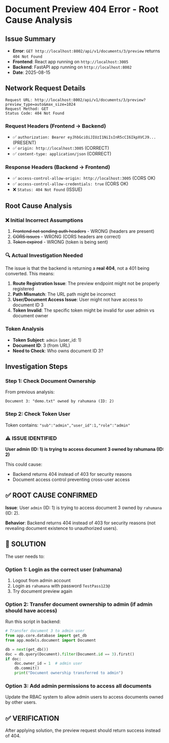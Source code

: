 # Document Preview 404 Error - Root Cause Analysis

## Issue Summary
- **Error**: `GET http://localhost:8002/api/v1/documents/3/preview` returns `404 Not Found`
- **Frontend**: React app running on `http://localhost:3005`
- **Backend**: FastAPI app running on `http://localhost:8002`
- **Date**: 2025-08-15

## Network Request Details
```
Request URL: http://localhost:8002/api/v1/documents/3/preview?preview_type=auto&max_size=1024
Request Method: GET
Status Code: 404 Not Found
```

### Request Headers (Frontend -> Backend)
- ✅ `authorization: Bearer eyJhbGciOiJIUzI1NiIsInR5cCI6IkpXVCJ9...` (PRESENT)
- ✅ `origin: http://localhost:3005` (CORRECT)
- ✅ `content-type: application/json` (CORRECT)

### Response Headers (Backend -> Frontend)
- ✅ `access-control-allow-origin: http://localhost:3005` (CORS OK)
- ✅ `access-control-allow-credentials: true` (CORS OK)
- ❌ `Status: 404 Not Found` (ISSUE)

## Root Cause Analysis

### ❌ Initial Incorrect Assumptions
1. ~~Frontend not sending auth headers~~ - WRONG (headers are present)
2. ~~CORS issues~~ - WRONG (CORS headers are correct)
3. ~~Token expired~~ - WRONG (token is being sent)

### 🔍 Actual Investigation Needed

The issue is that the backend is returning a **real 404**, not a 401 being converted. This means:

1. **Route Registration Issue**: The preview endpoint might not be properly registered
2. **Path Mismatch**: The URL path might be incorrect
3. **User/Document Access Issue**: User might not have access to document ID 3
4. **Token Invalid**: The specific token might be invalid for user admin vs document owner

### Token Analysis
- **Token Subject**: `admin` (user_id: 1)
- **Document ID**: 3 (from URL)
- **Need to Check**: Who owns document ID 3?

## Investigation Steps

### Step 1: Check Document Ownership
From previous analysis:
```
Document 3: "demo.txt" owned by rahumana (ID: 2)
```

### Step 2: Check Token User
Token contains: `"sub":"admin","user_id":1,"role":"admin"`

### ⚠️ ISSUE IDENTIFIED
**User admin (ID: 1) is trying to access document 3 owned by rahumana (ID: 2)**

This could cause:
- Backend returns 404 instead of 403 for security reasons
- Document access control preventing cross-user access

## ✅ ROOT CAUSE CONFIRMED

**Issue**: User `admin` (ID: 1) is trying to access document 3 owned by `rahumana` (ID: 2).

**Behavior**: Backend returns 404 instead of 403 for security reasons (not revealing document existence to unauthorized users).

## 🔧 SOLUTION

The user needs to:

### Option 1: Login as the correct user (rahumana)
1. Logout from admin account
2. Login as `rahumana` with password `TestPass123@`
3. Try document preview again

### Option 2: Transfer document ownership to admin (if admin should have access)
Run this script in backend:
```python
# Transfer document 3 to admin user
from app.core.database import get_db
from app.models.document import Document

db = next(get_db())
doc = db.query(Document).filter(Document.id == 3).first()
if doc:
    doc.owner_id = 1  # admin user
    db.commit()
    print("Document ownership transferred to admin")
```

### Option 3: Add admin permissions to access all documents
Update the RBAC system to allow admin users to access documents owned by other users.

## ✅ VERIFICATION
After applying solution, the preview request should return success instead of 404.